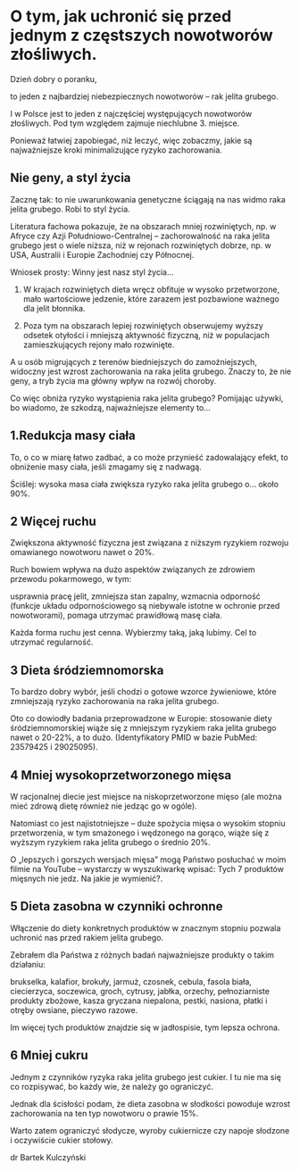 # O tym, jak uchronić się przed jednym z częstszych nowotworów złośliwych.

Dzień dobry o poranku,

to jeden z najbardziej niebezpiecznych nowotworów – rak jelita grubego.

I w Polsce jest to jeden z najczęściej występujących nowotworów złośliwych. Pod tym względem zajmuje niechlubne 3. miejsce.

Ponieważ łatwiej zapobiegać, niż leczyć, więc zobaczmy, jakie są najważniejsze kroki minimalizujące ryzyko zachorowania.

## Nie geny, a styl życia

Zacznę tak: to nie uwarunkowania genetyczne ściągają na nas widmo raka jelita grubego. Robi to styl życia.

Literatura fachowa pokazuje, że na obszarach mniej rozwiniętych, np. w Afryce czy Azji Południowo-Centralnej – zachorowalność na raka jelita grubego jest o wiele niższa, niż w rejonach rozwiniętych dobrze, np. w USA, Australii i Europie Zachodniej czy Północnej.

Wniosek prosty: Winny jest nasz styl życia…

1. W krajach rozwiniętych dieta wręcz obfituje w wysoko przetworzone, mało wartościowe jedzenie, które zarazem jest pozbawione ważnego dla jelit błonnika.

2. Poza tym na obszarach lepiej rozwiniętych obserwujemy wyższy odsetek otyłości i mniejszą aktywność fizyczną, niż w populacjach zamieszkujących rejony mało rozwinięte.

A u osób migrujących z terenów biedniejszych do zamożniejszych, widoczny jest wzrost zachorowania na raka jelita grubego. Znaczy to, że nie geny, a tryb życia ma główny wpływ na rozwój choroby.

Co więc obniża ryzyko wystąpienia raka jelita grubego? Pomijając używki, bo wiadomo, że szkodzą, najważniejsze elementy to…

## 1.Redukcja masy ciała

To, o co w miarę łatwo zadbać, a co może przynieść zadowalający efekt, to obniżenie masy ciała, jeśli zmagamy się z nadwagą.

Ściślej: wysoka masa ciała zwiększa ryzyko raka jelita grubego o… około 90%.

## 2 Więcej ruchu

Zwiększona aktywność fizyczna jest związana z niższym ryzykiem rozwoju omawianego nowotworu nawet o 20%.

Ruch bowiem wpływa na dużo aspektów związanych ze zdrowiem przewodu pokarmowego, w tym:

usprawnia pracę jelit, zmniejsza stan zapalny, wzmacnia odporność (funkcje układu odpornościowego są niebywale istotne w ochronie przed nowotworami), pomaga utrzymać prawidłową masę ciała.

Każda forma ruchu jest cenna. Wybierzmy taką, jaką lubimy. Cel to utrzymać regularność.

## 3 Dieta śródziemnomorska

To bardzo dobry wybór, jeśli chodzi o gotowe wzorce żywieniowe, które zmniejszają ryzyko zachorowania na raka jelita grubego.

Oto co dowiodły badania przeprowadzone w Europie: stosowanie diety śródziemnomorskiej wiąże się z mniejszym ryzykiem raka jelita grubego nawet o 20-22%, a to dużo. (Identyfikatory PMID w bazie PubMed: 23579425 i 29025095).

## 4 Mniej wysokoprzetworzonego mięsa

W racjonalnej diecie jest miejsce na niskoprzetworzone mięso (ale można mieć zdrową dietę również nie jedząc go w ogóle).

Natomiast co jest najistotniejsze – duże spożycia mięsa o wysokim stopniu przetworzenia, w tym smażonego i wędzonego na gorąco, wiąże się z wyższym ryzykiem raka jelita grubego o średnio 20%.

O „lepszych i gorszych wersjach mięsa” mogą Państwo posłuchać w moim filmie na YouTube – wystarczy w wyszukiwarkę wpisać: Tych 7 produktów mięsnych nie jedz. Na jakie je wymienić?.

## 5 Dieta zasobna w czynniki ochronne

Włączenie do diety konkretnych produktów w znacznym stopniu pozwala uchronić nas przed rakiem jelita grubego.

Zebrałem dla Państwa z różnych badań najważniejsze produkty o takim działaniu:

brukselka, kalafior, brokuły, jarmuż, czosnek, cebula, fasola biała, ciecierzyca, soczewica, groch, cytrusy, jabłka, orzechy, pełnoziarniste produkty zbożowe, kasza gryczana niepalona, pestki, nasiona, płatki i otręby owsiane, pieczywo razowe.

Im więcej tych produktów znajdzie się w jadłospisie, tym lepsza ochrona.

## 6 Mniej cukru

Jednym z czynników ryzyka raka jelita grubego jest cukier. I tu nie ma się co rozpisywać, bo każdy wie, że należy go ograniczyć.

Jednak dla ścisłości podam, że dieta zasobna w słodkości powoduje wzrost zachorowania na ten typ nowotworu o prawie 15%.

Warto zatem ograniczyć słodycze, wyroby cukiernicze czy napoje słodzone i oczywiście cukier stołowy.

dr Bartek Kulczyński